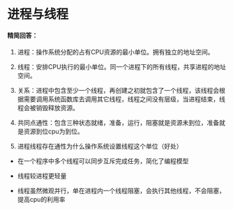 # 进程与线程

#### 精简回答：

1. 进程：操作系统分配的占有CPU资源的最小单位。拥有独立的地址空间。

2. 线程：安排CPU执行的最小单位。同一个进程下的所有线程，共享进程的地址空间。

3. 关系：进程中包含至少一个线程，再创建之初就包含了一个线程，该线程会根据需要调用系统函数库去调用其它线程，线程之间没有层级，当进程结束，线程会被销毁释放资源。

4. 共同点通性：包含三种状态就绪，准备，运行，阻塞就是资源未到位，准备就是资源到位cpu为到位。

5. 进程线程存在通性为什么操作系统设置线程这个单位（好处）

- 在一个程序中多个线程可以同步互斥完成任务，简化了编程模型

- 线程较进程更轻量

- 线程虽然微观并行，单在进程内一个线程阻塞，会执行其他线程，不会阻塞，提高cpu的利用率
